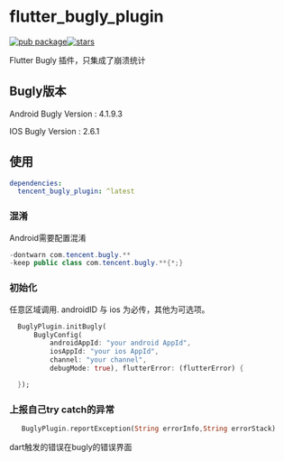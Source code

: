 # flutter_bugly_plugin
[![pub package](https://img.shields.io/pub/v/tencent_bugly_plugin?style=flat)](https://pub.dev/packages/tencent_bugly_plugin)[![stars](https://img.shields.io/github/stars/yudehai0204/flutter_bugly_plugin?style=social)](https://github.com/yudehai0204/flutter_bugly_plugin)



Flutter Bugly 插件，只集成了崩溃统计

## Bugly版本

Android Bugly Version : 4.1.9.3

IOS Bugly Version : 2.6.1

## 使用
```yaml
dependencies:
  tencent_bugly_plugin: ^latest
```


### 混淆
Android需要配置混淆
```java
-dontwarn com.tencent.bugly.**
-keep public class com.tencent.bugly.**{*;}
```

### 初始化

任意区域调用. androidID 与 ios 为必传，其他为可选项。

```dart
  BuglyPlugin.initBugly(
      BuglyConfig(
          androidAppId: "your android AppId",
          iosAppId: "your ios AppId",
          channel: "your channel",
          debugMode: true), flutterError: (flutterError) {

  });
```

### 上报自己try catch的异常

```dart
   BuglyPlugin.reportException(String errorInfo,String errorStack)
```    

dart触发的错误在bugly的错误界面
